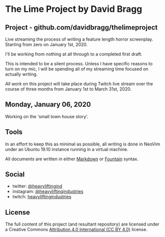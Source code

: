 # The Lime Project by David Bragg

## Project - github.com/davidbragg/thelimeproject

Live streaming the process of writing a feature length horror screenplay. Starting from zero on January 1st, 2020.

I'll be working from nothing at all through to a completed first draft.

This is intended to be a silent process. Unless I have specific reasons to turn on my mic, I will be spending all of my streaming time focused on actually writing. 

_All work_ on this project will take place during Twitch live stream over the course of three months from January 1st to March 31st, 2020.

## Monday, January 06, 2020 

Working on the 'small town house story'.

## Tools

In an effort to keep this as minimal as possible, all writing is done in NeoVim under an Ubuntu 19.10 instance running in a virtual machine.

All documents are written in either [Markdown](https://www.markdownguide.org/) or [Fountain](https://fountain.io/) syntax.

## Social

* twitter: [@heavyliftingind](https://twitter.com/heavyliftingind)
* instagram: [@heavyliftingindustries](https://www.instagram.com/heavyliftingindustries/)
* twitch: [heavyliftingindustries](https://www.twitch.tv/heavyliftingindustries)

## License

The full content of this project (and resultant repository) are licensed under a Creative Commons [Attribution 4.0 International (CC BY 4.0)](https://creativecommons.org/licenses/by/4.0/) license.

